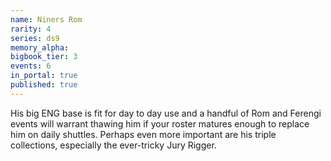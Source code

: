 ```yaml
---
name: Niners Rom
rarity: 4
series: ds9
memory_alpha:
bigbook_tier: 3
events: 6
in_portal: true
published: true
---
```


His big ENG base is fit for day to day use and a handful of Rom and Ferengi events will warrant thawing him if your roster matures enough to replace him on daily shuttles. Perhaps even more important are his triple collections, especially the ever-tricky Jury Rigger.
